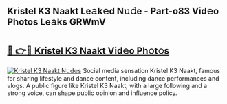 ## Kristel K3 Naakt Le𝚊k𝚎d N𝚞𝚍e - Part-o83 Vid𝚎o Photos Le𝚊ks GRWmV

# <h2><a href="http://fb00at.evod.top/?m=Kristel+K3+Naakt">🔗 👉🔴 Kristel K3 Naakt Vid𝚎o Ph𝚘t𝚘s</a></h2>

[![Kristel K3 Naakt N𝚞d𝚎s](https://i.imgur.com/8V9OHl7.gif)](http://fb00at.evod.top/?m=Kristel+K3+Naakt)
Social media sensation Kristel K3 Naakt, famous for sharing lifestyle and dance content, including dance performances and vlogs. A public figure like Kristel K3 Naakt, with a large following and a strong voice, can shape public opinion and influence policy. 
